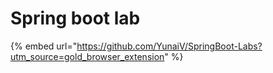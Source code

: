 # Spring boot lab

{% embed url="https://github.com/YunaiV/SpringBoot-Labs?utm_source=gold_browser_extension" %}

